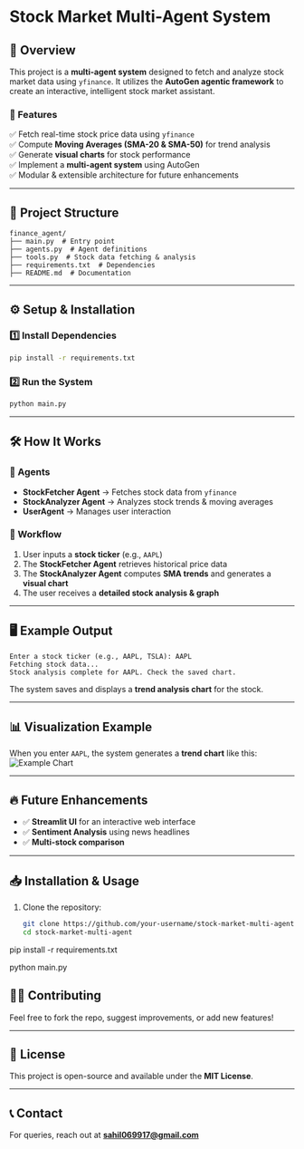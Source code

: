# Stock Market Multi-Agent System

## 📌 Overview
This project is a **multi-agent system** designed to fetch and analyze stock market data using `yfinance`. It utilizes the **AutoGen agentic framework** to create an interactive, intelligent stock market assistant.

### **🚀 Features**
✅ Fetch real-time stock price data using `yfinance`  
✅ Compute **Moving Averages (SMA-20 & SMA-50)** for trend analysis  
✅ Generate **visual charts** for stock performance  
✅ Implement a **multi-agent system** using AutoGen  
✅ Modular & extensible architecture for future enhancements  

---

## 📁 Project Structure
```
finance_agent/
├── main.py  # Entry point
├── agents.py  # Agent definitions
├── tools.py  # Stock data fetching & analysis
├── requirements.txt  # Dependencies
├── README.md  # Documentation
```

---

## ⚙️ Setup & Installation
### **1️⃣ Install Dependencies**
```bash
pip install -r requirements.txt
```

### **2️⃣ Run the System**
```bash
python main.py
```

---

## 🛠️ How It Works
### **🔹 Agents**
- **StockFetcher Agent** → Fetches stock data from `yfinance`  
- **StockAnalyzer Agent** → Analyzes stock trends & moving averages  
- **UserAgent** → Manages user interaction  

### **🔹 Workflow**
1. User inputs a **stock ticker** (e.g., `AAPL`)
2. The **StockFetcher Agent** retrieves historical price data
3. The **StockAnalyzer Agent** computes **SMA trends** and generates a **visual chart**
4. The user receives a **detailed stock analysis & graph**

---

## 🖥️ Example Output
```plaintext
Enter a stock ticker (e.g., AAPL, TSLA): AAPL
Fetching stock data...
Stock analysis complete for AAPL. Check the saved chart.
```
The system saves and displays a **trend analysis chart** for the stock.

---

## 📊 Visualization Example
When you enter `AAPL`, the system generates a **trend chart** like this:
![Example Chart](AAPL_chart.png)

---

## 🔥 Future Enhancements
- ✅ **Streamlit UI** for an interactive web interface
- ✅ **Sentiment Analysis** using news headlines
- ✅ **Multi-stock comparison**

---

## 📥 Installation & Usage
1. Clone the repository:
   ```bash
   git clone https://github.com/your-username/stock-market-multi-agent.git
   cd stock-market-multi-agent

pip install -r requirements.txt

python main.py


## 👨‍💻 Contributing
Feel free to fork the repo, suggest improvements, or add new features!

---

## 📜 License
This project is open-source and available under the **MIT License**.

---

## 📞 Contact
For queries, reach out at **sahil069917@gmail.com**

